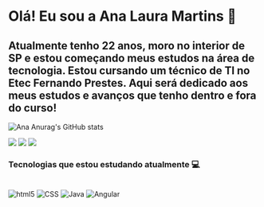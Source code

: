 # Olá! Eu sou a Ana Laura Martins 🐞

## Atualmente tenho 22 anos, moro no interior de SP e estou começando meus estudos na área de tecnologia. Estou cursando um técnico de TI no Etec Fernando Prestes. Aqui será dedicado aos meus estudos e avanços que tenho dentro e fora do curso! 

![Ana Anurag's GitHub stats](https://github-readme-stats.vercel.app/api?username=AnaLauraMartinsS&show_icons=true&theme=shadow_red)

<div> 
  <a href="https://www.instagram.com/_martins_al/?next=%2F" target="_blank"><img src="https://img.shields.io/badge/-Instagram-%23E4405F?style=for-the-badge&logo=instagram&logoColor=white" target="_blank"></a>
  <a href = "ana.laura.martins.souto@gmail.com"><img src="https://img.shields.io/badge/-Gmail-%23333?style=for-the-badge&logo=gmail&logoColor=white" target="_blank"></a>
  <a href="https://www.linkedin.com/in/ana-laura-martins-souto-67a68a206/" target="_blank"><img src="https://img.shields.io/badge/-LinkedIn-%230077B5?style=for-the-badge&logo=linkedin&logoColor=white" target="_blank"></a> 
</div>

### Tecnologias que estou estudando atualmente 💻
<div style="display: inline_block" ><br>
  <img align= "center" alt="html5" src="https://img.shields.io/badge/HTML5-E34F26?style=for-the-badge&logo=html5&logoColor=white"/>
    <img align= "center" alt="CSS" src="https://img.shields.io/badge/CSS-239120?&style=for-the-badge&logo=css3&logoColor=white"/>
    <img align= "center" alt="Java" src="https://img.shields.io/badge/Java-ED8B00?style=for-the-badge&logo=openjdk&logoColor=white"/>
    <img align= "center" alt="Angular" src="https://img.shields.io/badge/Angular-DD0031?style=for-the-badge&logo=angular&logoColor=white"/>  
</div>
